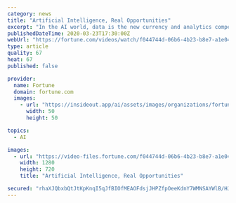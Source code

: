```yaml
---
category: news
title: "Artificial Intelligence, Real Opportunities"
excerpt: "In the AI world, data is the new currency and analytics competency a crucial competitive differentiator across business lines"
publishedDateTime: 2020-03-23T17:30:00Z
webUrl: "https://fortune.com/videos/watch/f044744d-06b6-4b23-b8e7-a1e045fb828d"
type: article
quality: 67
heat: 67
published: false

provider:
  name: Fortune
  domain: fortune.com
  images:
    - url: "https://insideout.app/ai/assets/images/organizations/fortune.com-50x50.jpg"
      width: 50
      height: 50

topics:
  - AI

images:
  - url: "https://video-files.fortune.com/f044744d-06b6-4b23-b8e7-a1e045fb828d/Images/posterImage-ver1-1280x720.jpg"
    width: 1280
    height: 720
    title: "Artificial Intelligence, Real Opportunities"

secured: "rhaXJQbxbQtJtKpKnqI5qJfBIOfMEAOFdsjJHPZfpOeeKdnY7WMNSAYWlB/HJS/89vIScCgp4B6Xurs1/QLVpBVo73+svrrTtRtB3iIzwyC5BSyJFalYRQbvEuXvUXxYSqXrqpU7lUXfAP7/5F6nGRWo8F/MzrQI+iFEj5aoRlChKrN+tfQxsDuEjDuqfmmoJ3RpWEw0zPcNk+R+dELsB3UJj+VwiuXzDnkYuCD+riErH+4ytSgfePMMXczX5yTPP3cuMH3BP/ChJo0+4sQ+SWZn1vVw8Sp12lL2DPX6yAC7mZT8DmIoVgJwFaa5dMyl;1wPZS4kv/his00QwCX0Exg=="
---
```



